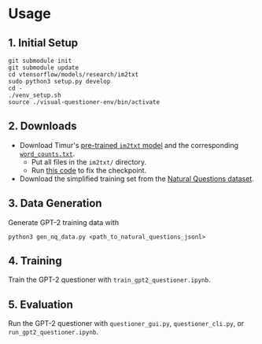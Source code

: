 # Usage

## 1. Initial Setup
```
git submodule init
git submodule update
cd vtensorflow/models/research/im2txt
sudo python3 setup.py develop
cd -
./venv_setup.sh
source ./visual-questioner-env/bin/activate
```

## 2. Downloads
- Download Timur's [pre-trained `im2txt` model](https://drive.google.com/file/d/0Bw6m_66JSYLlRFVKQ2tGcUJaWjA/view) and the corresponding [`word_counts.txt`](https://drive.google.com/file/d/0B0tqC1h-STWAYXlEMV9uZUZ2d28/view).
  - Put all files in the `im2txt/` directory.
  - Run [this code](https://github.com/tensorflow/models/issues/466#issuecomment-391240675) to fix the checkpoint.
- Download the simplified training set from the [Natural Questions dataset](https://ai.google.com/research/NaturalQuestions/download).

## 3. Data Generation
Generate GPT-2 training data with
```
python3 gen_nq_data.py <path_to_natural_questions_jsonl>
```

## 4. Training
Train the GPT-2 questioner with `train_gpt2_questioner.ipynb`.

## 5. Evaluation
Run the GPT-2 questioner with `questioner_gui.py`, `questioner_cli.py`, or `run_gpt2_questioner.ipynb`.
